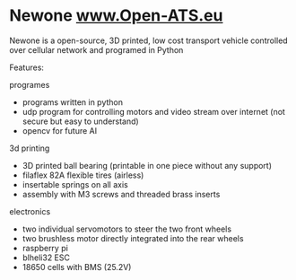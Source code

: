 # Newone www.Open-ATS.eu
Newone is a open-source, 3D printed, low cost transport vehicle controlled over cellular network and programed in Python


Features:

programes
- programs written in python
- udp program for controlling motors and video stream over internet (not secure but easy to understand)
- opencv for future AI 

3d printing
- 3D printed ball bearing (printable in one piece without any support)
- filaflex 82A flexible tires (airless)
- insertable springs on all axis
- assembly with M3 screws and threaded brass inserts

electronics
- two individual servomotors to steer the two front wheels
- two brushless motor directly integrated into the rear wheels 
- raspberry pi
- blheli32 ESC
- 18650 cells with BMS (25.2V)
